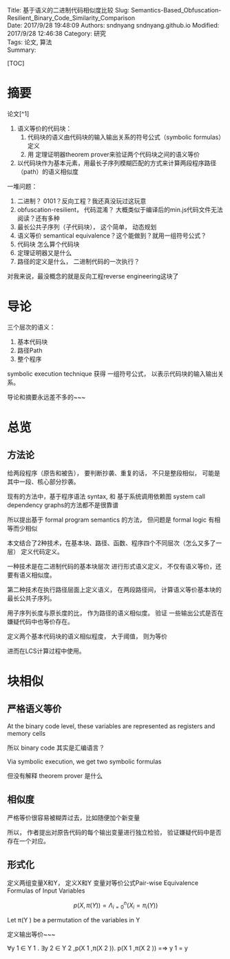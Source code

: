 Title: 基于语义的二进制代码相似度比较
Slug: Semantics-Based_Obfuscation-Resilient_Binary_Code_Similarity_Comparison  
Date: 2017/9/28 19:48:09
Authors: sndnyang sndnyang.github.io
Modified: 2017/9/28 12:46:38
Category: 研究    
Tags: 论文, 算法  
Summary:   

[TOC]


# 摘要

论文[^1]

1. 语义等价的代码块：  
     1. 代码块的语义由代码块的输入输出关系的符号公式（symbolic formulas）定义
     2. 用 定理证明器theorem prover来验证两个代码块之间的语义等价
2. 以代码块作为基本元素，用最长子序列模糊匹配的方式来计算两段程序路径（path）的语义相似度

一堆问题：

1. 二进制？ 0101？反向工程？我还真没玩过这玩意
2. obfuscation-resilient， 代码混淆？ 大概类似于编译后的min.js代码文件无法阅读？还有多种
3. 最长公共子序列（子代码块）， 这个简单， 动态规划
4. 语义等价 semantical equivalence？这个能做到？就用一组符号公式？
5. 代码块 怎么算个代码块
6. 定理证明器又是什么
7. 路径的定义是什么， 二进制代码的一次执行？

对我来说，最没概念的就是反向工程reverse engineering这块了

# 导论

三个层次的语义：

1. 基本代码块
2. 路径Path
3. 整个程序

symbolic execution technique 获得 一组符号公式， 以表示代码块的输入输出关系。

导论和摘要永远差不多的~~~

# 总览

## 方法论

给两段程序（原告和被告）， 要判断抄袭、重复的话， 不只是整段相似， 可能是其中一段、核心部分抄袭。

现有的方法中，基于程序语法 syntax, 和 基于系统调用依赖图 system call dependency graphs的方法都不是很靠谱

所以提出基于 formal program semantics 的方法， 但问题是 formal
logic 有相等而少相似

本文结合了2种技术，在基本块、路径、函数、程序四个不同层次（怎么又多了一层） 定义代码定义。

一种技术是在二进制代码的基本块层次 进行形式语义定义， 不仅有语义等价，还要有语义相似度。

第二种技术在执行路径层面上定义语义， 在两段路径间， 计算语义等价基本块的最长公共子序列。

用子序列长度与原长度的比， 作为路径的语义相似度。
验证 一些输出公式是否在嫌疑代码中也等价存在。

定义两个基本代码块的语义相似程度， 大于阈值， 则为等价

进而在LCS计算过程中使用。

# 块相似

## 严格语义等价

At the binary code level, these variables are represented as
registers and memory cells

所以 binary code 其实是汇编语言？

Via symbolic execution, we get two symbolic formulas

但没有解释  theorem prover 是什么

## 相似度

严格等价很容易被糊弄过去，比如随便加个新变量

所以， 作者提出对原告代码的每个输出变量进行独立检验， 验证嫌疑代码中是否存在一个对应。

## 形式化

定义两组变量X和Y， 定义X和Y 变量对等价公式Pair-wise Equivalence Formulas of Input Variables

$$ p(X, \pi(Y)) = \Lambda_{i=0}^{n} (X_i = \pi_i(Y))$$

Let π(Y ) be a permutation of the variables in Y

定义输出等价~~~

∀y 1 ∈ Y 1 . ∃y 2 ∈ Y 2 ,p(X 1 ,π(X 2 )).
p(X 1 ,π(X 2 )) =⇒ y 1 = y 


